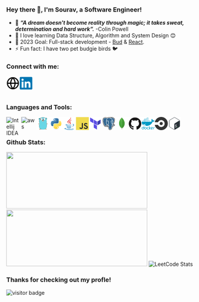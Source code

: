 ### Hey there 👋, I'm Sourav, a Software Engineer!

- 🔭 ***“A dream doesn't become reality through magic; it takes sweat, determination and hard work”.*** -Colin Powell
- 🌱 I love learning Data Structure, Algorithm and System Design 😊
- 🥅 2023 Goal: Full-stack development - [Bud](https://github.com/livebud/bud) & [React](#).
- ⚡ Fun fact: I have two pet budgie birds :bird: 

### Connect with me:

[<img align="left" width="35px" src="img/globe-light.svg">][website]
&nbsp;&nbsp;
[<img align="left" alt="codeSTACKr | LinkedIn" width="35px" src="https://github.com/devicons/devicon/blob/master/icons/linkedin/linkedin-original.svg" />][linkedin]

[website]: https://souravs.netlify.app/
[linkedin]: https://www.linkedin.com/in/souravsker/
<br />

### Languages and Tools:

[<img align="left" alt="Intellij IDEA" width="40px" src="https://img.icons8.com/color/48/000000/intellij-idea.png" />](#)
[<img align="left" alt="aws" width="40px" src="https://github.com/souravskr/souravskr/blob/master/img/aws-icon.svg" />](#)
[<img align="left" alt="Go" width="35px" src="https://github.com/devicons/devicon/blob/v2.15.1/icons/go/go-original.svg" />](#)
[<img align="left" alt="Python" width="35px" src="https://github.com/devicons/devicon/blob/v2.15.1/icons/python/python-original.svg" />](#)
[<img align="left" alt="java" width="35px" src="https://github.com/devicons/devicon/blob/v2.15.1/icons/java/java-original.svg" />](#)
[<img align="left" alt="JavaScript" width="35px" src="https://github.com/devicons/devicon/blob/v2.15.1/icons/javascript/javascript-original.svg" />](#)
[<img align="left" alt="Terraform" width="35px" src="https://github.com/devicons/devicon/blob/v2.15.1/icons/terraform/terraform-original.svg" />](#)
[<img align="left" alt="SQL" width="35px" src="https://github.com/devicons/devicon/blob/v2.15.1/icons/postgresql/postgresql-original.svg" />](#)
[<img align="left" alt="MongoDB" width="35px" src="https://github.com/devicons/devicon/blob/v2.15.1/icons/mongodb/mongodb-original.svg" />](#)
[<img align="left" alt="GitHub" width="35px" src="https://github.com/devicons/devicon/blob/v2.15.1/icons/github/github-original.svg" />](#)
[<img align="left" alt="Docker" width="35px" src="https://github.com/devicons/devicon/blob/v2.15.1/icons/docker/docker-plain-wordmark.svg" />](#)
[<img align="left" alt="CircleCI" width="35px" src="https://github.com/devicons/devicon/blob/master/icons/circleci/circleci-plain.svg" />](#)
[<img align="left" alt="Bash" width="35px" src="https://github.com/devicons/devicon/blob/master/icons/bash/bash-original.svg" />](#)

<br />
<br />

### Github Stats:

<p float="left">
  <img src="https://github-readme-stats-souravskr.vercel.app/api/top-langs/?username=souravskr&hide_progress=true&theme=vue" height='150px' width="375" />
  <img src="https://github-readme-stats-souravskr.vercel.app/api?username=souravskr&show_icons=true&theme=vue&count_private=true&custom_title=GitHub-Stats" height='150px' width="375" /> 
  <img alt="LeetCode Stats" src="https://leetcode-stats.vercel.app/api?username=oxenpond&theme=Light" width="375" height='150px'/>
</p>
                                                                                                                 
                                                                                                                 

### Thanks for checking out my profle! 
![visitor badge](https://visitor-badge.glitch.me/badge?page_id=souravskr.328822845)
